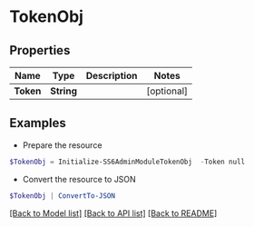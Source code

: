 # TokenObj
## Properties

Name | Type | Description | Notes
------------ | ------------- | ------------- | -------------
**Token** | **String** |  | [optional] 

## Examples

- Prepare the resource
```powershell
$TokenObj = Initialize-SS6AdminModuleTokenObj  -Token null
```

- Convert the resource to JSON
```powershell
$TokenObj | ConvertTo-JSON
```

[[Back to Model list]](../README.md#documentation-for-models) [[Back to API list]](../README.md#documentation-for-api-endpoints) [[Back to README]](../README.md)

